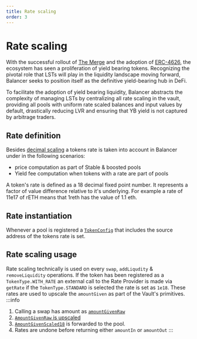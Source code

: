 ```yaml
---
title: Rate scaling
order: 3
---
```


# Rate scaling

With the successful rollout of [The Merge](https://ethereum.org/roadmap/merge) and the adoption of [ERC-4626](https://docs.openzeppelin.com/contracts/4.x/erc4626), the ecosystem has seen a proliferation of yield bearing tokens. Recognizing the pivotal role that LSTs will play in the liquidity landscape moving forward, Balancer seeks to position itself as the definitive yield-bearing hub in DeFi.

To facilitate the adoption of yield bearing liquidity, Balancer abstracts the complexity of managing LSTs by centralizing all rate scaling in the vault, providing all pools with uniform rate scaled balances and input values by default, drastically reducing LVR and ensuring that YB yield is not captured by arbitrage traders.

## Rate definition
Besides [decimal scaling](decimalscaling.md) a tokens rate is taken into account in Balancer under in the following scenarios:
- price computation as part of Stable & boosted pools
- Yield fee computation when tokens with a rate are part of pools

A token's rate is defined as a 18 decimal fixed point number. It represents a factor of value difference relative to it's underlying. For example a rate of 11e17 of rETH means that 1reth has the value of 1.1 eth. 

## Rate instantiation
Whenever a pool is registered a [`TokenConfig`](https://github.com/balancer/balancer-v3-monorepo/blob/main/pkg/interfaces/contracts/vault/VaultTypes.sol#L66-L70) that includes the source address of the tokens rate is set. 

## Rate scaling usage
Rate scaling technically is used on every `swap`, `addLiqudity` & `removeLiquidity` operations. If the token has been registered as a `TokenType.WITH_RATE` an external call to the Rate Provider is made via `getRate` if the `TokenType.STANDARD` is selected the rate is set as `1e18`. These rates are used to upscale the `amountGiven` as part of the Vault's primitives.
:::info
1. Calling a swap has amount as [`amountGivenRaw`](https://github.com/balancer/balancer-v3-monorepo/blob/main/pkg/interfaces/contracts/vault/VaultTypes.sol#L112)
2. [`AmountGivenRaw` is upscaled](https://github.com/balancer/balancer-v3-monorepo/blob/main/pkg/vault/contracts/Vault.sol#L230C14-L230C33)
3. [`AmountGivenScaled18`](https://github.com/balancer/balancer-v3-monorepo/blob/main/pkg/vault/contracts/Vault.sol#L332) is forwarded to the pool.
4. Rates are undone before returning either `amountIn` or `amountOut`
:::



